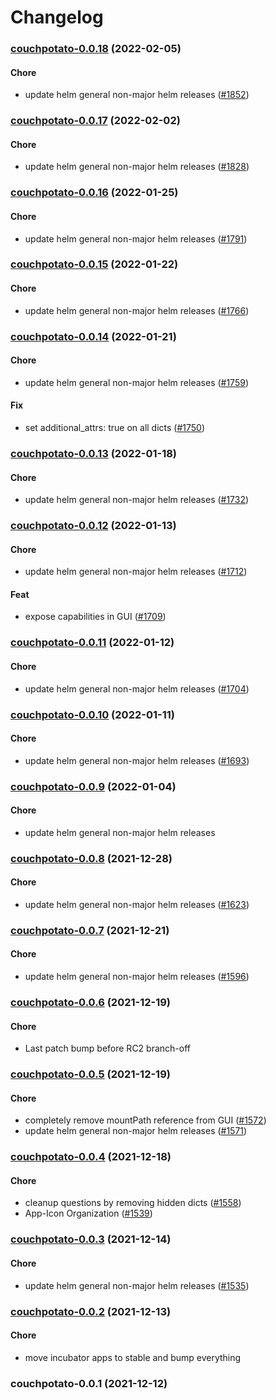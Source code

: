 # Changelog<br>


<a name="couchpotato-0.0.18"></a>
### [couchpotato-0.0.18](https://github.com/truecharts/apps/compare/couchpotato-0.0.17...couchpotato-0.0.18) (2022-02-05)

#### Chore

* update helm general non-major helm releases ([#1852](https://github.com/truecharts/apps/issues/1852))



<a name="couchpotato-0.0.17"></a>
### [couchpotato-0.0.17](https://github.com/truecharts/apps/compare/couchpotato-0.0.16...couchpotato-0.0.17) (2022-02-02)

#### Chore

* update helm general non-major helm releases ([#1828](https://github.com/truecharts/apps/issues/1828))



<a name="couchpotato-0.0.16"></a>
### [couchpotato-0.0.16](https://github.com/truecharts/apps/compare/couchpotato-0.0.15...couchpotato-0.0.16) (2022-01-25)

#### Chore

* update helm general non-major helm releases ([#1791](https://github.com/truecharts/apps/issues/1791))



<a name="couchpotato-0.0.15"></a>
### [couchpotato-0.0.15](https://github.com/truecharts/apps/compare/couchpotato-0.0.14...couchpotato-0.0.15) (2022-01-22)

#### Chore

* update helm general non-major helm releases ([#1766](https://github.com/truecharts/apps/issues/1766))



<a name="couchpotato-0.0.14"></a>
### [couchpotato-0.0.14](https://github.com/truecharts/apps/compare/couchpotato-0.0.13...couchpotato-0.0.14) (2022-01-21)

#### Chore

* update helm general non-major helm releases ([#1759](https://github.com/truecharts/apps/issues/1759))

#### Fix

* set additional_attrs: true on all dicts ([#1750](https://github.com/truecharts/apps/issues/1750))



<a name="couchpotato-0.0.13"></a>
### [couchpotato-0.0.13](https://github.com/truecharts/apps/compare/couchpotato-0.0.12...couchpotato-0.0.13) (2022-01-18)

#### Chore

* update helm general non-major helm releases ([#1732](https://github.com/truecharts/apps/issues/1732))



<a name="couchpotato-0.0.12"></a>
### [couchpotato-0.0.12](https://github.com/truecharts/apps/compare/couchpotato-0.0.11...couchpotato-0.0.12) (2022-01-13)

#### Chore

* update helm general non-major helm releases ([#1712](https://github.com/truecharts/apps/issues/1712))

#### Feat

* expose capabilities in GUI ([#1709](https://github.com/truecharts/apps/issues/1709))



<a name="couchpotato-0.0.11"></a>
### [couchpotato-0.0.11](https://github.com/truecharts/apps/compare/couchpotato-0.0.10...couchpotato-0.0.11) (2022-01-12)

#### Chore

* update helm general non-major helm releases ([#1704](https://github.com/truecharts/apps/issues/1704))



<a name="couchpotato-0.0.10"></a>
### [couchpotato-0.0.10](https://github.com/truecharts/apps/compare/couchpotato-0.0.9...couchpotato-0.0.10) (2022-01-11)

#### Chore

* update helm general non-major helm releases ([#1693](https://github.com/truecharts/apps/issues/1693))



<a name="couchpotato-0.0.9"></a>
### [couchpotato-0.0.9](https://github.com/truecharts/apps/compare/couchpotato-0.0.8...couchpotato-0.0.9) (2022-01-04)

#### Chore

* update helm general non-major helm releases



<a name="couchpotato-0.0.8"></a>
### [couchpotato-0.0.8](https://github.com/truecharts/apps/compare/couchpotato-0.0.7...couchpotato-0.0.8) (2021-12-28)

#### Chore

* update helm general non-major helm releases ([#1623](https://github.com/truecharts/apps/issues/1623))



<a name="couchpotato-0.0.7"></a>
### [couchpotato-0.0.7](https://github.com/truecharts/apps/compare/couchpotato-0.0.6...couchpotato-0.0.7) (2021-12-21)

#### Chore

* update helm general non-major helm releases ([#1596](https://github.com/truecharts/apps/issues/1596))



<a name="couchpotato-0.0.6"></a>
### [couchpotato-0.0.6](https://github.com/truecharts/apps/compare/couchpotato-0.0.5...couchpotato-0.0.6) (2021-12-19)

#### Chore

* Last patch bump before RC2 branch-off



<a name="couchpotato-0.0.5"></a>
### [couchpotato-0.0.5](https://github.com/truecharts/apps/compare/couchpotato-0.0.4...couchpotato-0.0.5) (2021-12-19)

#### Chore

* completely remove mountPath reference from GUI ([#1572](https://github.com/truecharts/apps/issues/1572))
* update helm general non-major helm releases ([#1571](https://github.com/truecharts/apps/issues/1571))



<a name="couchpotato-0.0.4"></a>
### [couchpotato-0.0.4](https://github.com/truecharts/apps/compare/couchpotato-0.0.3...couchpotato-0.0.4) (2021-12-18)

#### Chore

* cleanup questions by removing hidden dicts ([#1558](https://github.com/truecharts/apps/issues/1558))
* App-Icon Organization ([#1539](https://github.com/truecharts/apps/issues/1539))



<a name="couchpotato-0.0.3"></a>
### [couchpotato-0.0.3](https://github.com/truecharts/apps/compare/couchpotato-0.0.2...couchpotato-0.0.3) (2021-12-14)

#### Chore

* update helm general non-major helm releases ([#1535](https://github.com/truecharts/apps/issues/1535))



<a name="couchpotato-0.0.2"></a>
### [couchpotato-0.0.2](https://github.com/truecharts/apps/compare/couchpotato-0.0.1...couchpotato-0.0.2) (2021-12-13)

#### Chore

* move incubator apps to stable and bump everything



<a name="couchpotato-0.0.1"></a>
### couchpotato-0.0.1 (2021-12-12)
